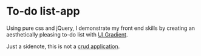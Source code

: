 # To-do list-app

Using pure css and jQuery, I demonstrate my front end skills by creating an aesthetically pleasing to-do list with [UI Gradient](https://uigradients.com/#HoneyDew).

Just a sidenote, this is not a [crud application](https://en.wikipedia.org/wiki/Create,_read,_update_and_delete).
